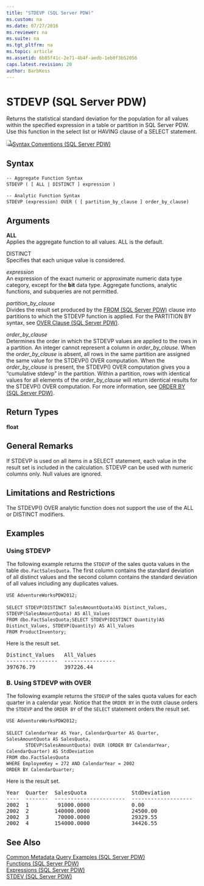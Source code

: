 ```yaml
---
title: "STDEVP (SQL Server PDW)"
ms.custom: na
ms.date: 07/27/2016
ms.reviewer: na
ms.suite: na
ms.tgt_pltfrm: na
ms.topic: article
ms.assetid: 6b85f41c-2e71-4b4f-aedb-1eb0f3b52056
caps.latest.revision: 20
author: BarbKess
---
```

# STDEVP (SQL Server PDW)
Returns the statistical standard deviation for the population for all values within the specified expression in a table or partition in SQL Server PDW. Use this function in the select list or HAVING clause of a SELECT statement.  
  
![Topic link icon](../../mpp/sqlpdw/media/Topic_Link.gif "Topic_Link")[Syntax Conventions &#40;SQL Server PDW&#41;](../../mpp/sqlpdw/syntax-conventions-sql-server-pdw.md)  
  
## Syntax  
  
```  
-- Aggregate Function Syntax   
STDEVP ( [ ALL | DISTINCT ] expression )  
```  
  
```  
-- Analytic Function Syntax   
STDEVP (expression) OVER ( [ partition_by_clause ] order_by_clause)  
```  
  
## Arguments  
**ALL**  
Applies the aggregate function to all values. ALL is the default.  
  
DISTINCT  
Specifies that each unique value is considered.  
  
*expression*  
An expression of the exact numeric or approximate numeric data type category, except for the **bit** data type. Aggregate functions, analytic functions, and subqueries are not permitted.  
  
*partition_by_clause*  
Divides the result set produced by the [FROM &#40;SQL Server PDW&#41;](../../mpp/sqlpdw/from-sql-server-pdw.md) clause into partitions to which the STDEVP function is applied. For the PARTITION BY syntax, see [OVER Clause &#40;SQL Server PDW&#41;](../../mpp/sqlpdw/over-clause-sql-server-pdw.md).  
  
*order_by_clause*  
Determines the order in which the STDEVP values are applied to the rows in a partition. An integer cannot represent a column in *order_by_clause.* When the *order_by_clause* is absent, all rows in the same partition are assigned the same value for the STDEVP() OVER computation. When the *order_by_clause* is present, the STDEVP() OVER computation gives you a “cumulative stdevp” in the partition. Within a partition, rows with identical values for all elements of the *order_by_clause* will return identical results for the STDEVP() OVER computation. For more information, see [ORDER BY &#40;SQL Server PDW&#41;](../../mpp/sqlpdw/order-by-sql-server-pdw.md).  
  
## Return Types  
**float**  
  
## General Remarks  
If STDEVP is used on all items in a SELECT statement, each value in the result set is included in the calculation. STDEVP can be used with numeric columns only. Null values are ignored.  
  
## Limitations and Restrictions  
The STDEVP() OVER analytic function does not support the use of the ALL or DISTINCT modifiers.  
  
## Examples  
  
### Using STDEVP  
The following example returns the `STDEVP` of the sales quota values in the table `dbo.FactSalesQuota`. The first column contains the standard deviation of all distinct values and the second column contains the standard deviation of all values including any duplicates values.  
  
```  
USE AdventureWorksPDW2012;  
  
SELECT STDEVP(DISTINCT SalesAmountQuota)AS Distinct_Values, STDEVP(SalesAmountQuota) AS All_Values  
FROM dbo.FactSalesQuota;SELECT STDEVP(DISTINCT Quantity)AS Distinct_Values, STDEVP(Quantity) AS All_Values  
FROM ProductInventory;  
```  
  
Here is the result set.  
  
<pre>Distinct_Values   All_Values  
----------------  ----------------  
397676.79         397226.44</pre>  
  
### B. Using STDEVP with OVER  
The following example returns the `STDEVP` of the sales quota values for each quarter in a calendar year. Notice that the `ORDER BY` in the `OVER` clause orders the `STDEVP` and the `ORDER BY` of the `SELECT` statement orders the result set.  
  
```  
USE AdventureWorksPDW2012;  
  
SELECT CalendarYear AS Year, CalendarQuarter AS Quarter, SalesAmountQuota AS SalesQuota,  
       STDEVP(SalesAmountQuota) OVER (ORDER BY CalendarYear, CalendarQuarter) AS StdDeviation  
FROM dbo.FactSalesQuota  
WHERE EmployeeKey = 272 AND CalendarYear = 2002  
ORDER BY CalendarQuarter;  
```  
  
Here is the result set.  
  
<pre>Year  Quarter  SalesQuota              StdDeviation  
----  -------  ----------------------  -------------------  
2002  1         91000.0000             0.00  
2002  2        140000.0000             24500.00  
2002  3         70000.0000             29329.55  
2002  4        154000.0000             34426.55</pre>  
  
## See Also  
[Common Metadata Query Examples &#40;SQL Server PDW&#41;](../../mpp/sqlpdw/common-metadata-query-examples-sql-server-pdw.md)  
[Functions &#40;SQL Server PDW&#41;](../../mpp/sqlpdw/functions-sql-server-pdw.md)  
[Expressions &#40;SQL Server PDW&#41;](../../mpp/sqlpdw/expressions-sql-server-pdw.md)  
[STDEV &#40;SQL Server PDW&#41;](../../mpp/sqlpdw/stdev-sql-server-pdw.md)  
  
